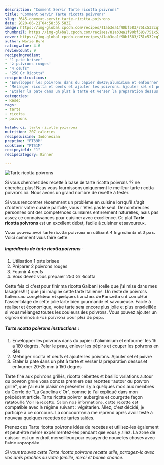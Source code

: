 ```yaml
---
description: "Comment Servir Tarte ricotta poivrons"
title: "Comment Servir Tarte ricotta poivrons"
slug: 3645-comment-servir-tarte-ricotta-poivrons
date: 2020-06-21T04:58:35.583Z
image: https://img-global.cpcdn.com/recipes/81ab3ea1f90bf583/751x532cq70/tarte-ricotta-poivrons-photo-principale-de-la-recette.jpg
thumbnail: https://img-global.cpcdn.com/recipes/81ab3ea1f90bf583/751x532cq70/tarte-ricotta-poivrons-photo-principale-de-la-recette.jpg
cover: https://img-global.cpcdn.com/recipes/81ab3ea1f90bf583/751x532cq70/tarte-ricotta-poivrons-photo-principale-de-la-recette.jpg
author: Marie Byrd
ratingvalue: 4.6
reviewcount: 9
recipeingredient:
- "1 pate brisee"
- "2 poivrons rouges"
- "4 oeufs"
- "250 Gr Ricotta"
recipeinstructions:
- "Envelopper les poivrons dans du papier d&#39;aluminium et enfourner les 1h a 180 degrés. Peler le peau, enlever les pépins et couper les poivrons en dés"
- "Mélanger ricotta et oeufs et ajouter les poivrons. Ajouter sel et poivre"
- "Etaler la pate dans un plat à tarte et verser la preparation dessus et enfourner 20-25 mm à 150 degrés."
categories:
- Resep
tags:
- tarte
- ricotta
- poivrons

katakunci: tarte ricotta poivrons 
nutrition: 207 calories
recipecuisine: Indonesian
preptime: "PT39M"
cooktime: "PT51M"
recipeyield: "1"
recipecategory: Dinner

---
```



![Tarte ricotta poivrons](https://img-global.cpcdn.com/recipes/81ab3ea1f90bf583/751x532cq70/tarte-ricotta-poivrons-photo-principale-de-la-recette.jpg)

Si vous cherchez des recette à base de tarte ricotta poivrons ?? ne cherchez plus! Nous vous fournissons uniquement le meilleur tarte ricotta poivrons ici. Nous avons un grand nombre de recette à tester.

Si vous rencontrez récemment un problème en cuisine lorsqu'il s'agit d'obtenir votre cuisine parfaite, vous n'êtes pas le seul. De nombreuses personnes ont des compétences culinaires entièrement naturelles, mais pas assez de connaissances pour cuisiner avec excellence. Ce plat <strong> Tarte ricotta poivrons </strong> est un excellent début, facile à cuisiner et savoureux.

<!--inarticleads1-->

Vous pouvez avoir tarte ricotta poivrons en utilisant 4 Ingrédients et 3 pas. Voici comment vous faire cette.

##### Ingrédients de tarte ricotta poivrons :

1. Utilisation 1 pate brisee
1. Préparer 2 poivrons rouges
1. Fournir 4 oeufs
1. Vous devez vous préparer 250 Gr Ricotta


Cette fois ci c&#39;est pour finir ma ricotta Galbani (celle que j&#39;ai mise dans mes lasagnes!!! ) que j&#39;ai imaginé cette tarte Italienne. Un reste de poivrons Italiens au congélateur et quelques tranches de Pancetta ont complété l&#39;assemblage de cette jolie tarte bien gourmande et savoureuse. Facile à réaliser et économique, votre tarte sera encore plus jolie et plus ensoleillée si vous mélangez toutes les couleurs des poivrons. Vous pouvez ajouter un oignon émincé à vos poivrons pour plus de peps. 

<!--inarticleads2-->

##### Tarte ricotta poivrons instructions :

1. Envelopper les poivrons dans du papier d&#39;aluminium et enfourner les 1h a 180 degrés. Peler le peau, enlever les pépins et couper les poivrons en dés
1. Mélanger ricotta et oeufs et ajouter les poivrons. Ajouter sel et poivre
1. Etaler la pate dans un plat à tarte et verser la preparation dessus et enfourner 20-25 mm à 150 degrés.


Tarte fine aux poivrons grillés, ricotta cébettes et basilic variations autour du poivron grillé Voilà donc la première des recettes &#34;autour du poivron grillé&#34;, que j&#39;ai eu le plaisir de présenter il y a quelques mois aux membres du Cercle de &#34;La Capelina d&#39;Or&#34;, comme je l&#39;ai expliqué dans mon précédent article. Tarte ricotta poivron aubergine et courgette façon ratatouille Voir la recette. Selon nos informations, cette recette est compatible avec le régime suivant : végétarien. Allez, c&#39;est décidé, je participe à ce concours. La concourmania me reprend après avoir testé à nouveau quelques recettes de tartes salées. 

<!--inarticleads1-->

<p>
Prenez ces Tarte ricotta poivrons idées de recettes et utilisez-les également et peut-être même expérimentez-les pendant que vous y allez. La zone de cuisson est un endroit merveilleux pour essayer de nouvelles choses avec l'aide appropriée.
</p>

<p>
<i>Si vous trouvez cette Tarte ricotta poivrons recette utile, partagez-la avec vos amis proches ou votre famille, merci et bonne chance.</i>
</p>
